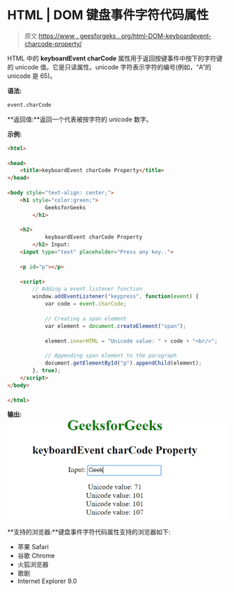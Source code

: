 # HTML | DOM 键盘事件字符代码属性

> 原文:[https://www . geesforgeks . org/html-DOM-keyboardevent-charcode-property/](https://www.geeksforgeeks.org/html-dom-keyboardevent-charcode-property/)

HTML 中的 **keyboardEvent charCode** 属性用于返回按键事件中按下的字符键的 unicode 值。它是只读属性。unicode 字符表示字符的编号(例如，“A”的 unicode 是 65)。

**语法:**

```html
event.charCode
```

**返回值:**返回一个代表被按字符的 unicode 数字。

**示例:**

```html
<html>

<head>
    <title>keyboardEvent charCode Property</title>
</head>

<body style="text-align: center;">
    <h1 style="color:green;">
            GeeksforGeeks
        </h1>

    <h2>
            keyboardEvent charCode Property
        </h2> Input:
    <input type="text" placeholder="Press any key..">

    <p id="p"></p>

    <script>
        // Adding a event listener function
        window.addEventListener("keypress", function(event) {
            var code = event.charCode;

            // Creating a span element
            var element = document.createElement("span");

            element.innerHTML = "Unicode value: " + code + "<br/>";

            // Appending span element to the paragraph
            document.getElementById("p").appendChild(element);
        }, true);
    </script>
</body>

</html>
```

**输出:**
![](img/e9ac9d687307d7cf49f0bc70c86baa03.png)

**支持的浏览器:**键盘事件字符代码属性支持的浏览器如下:

*   苹果 Safari
*   谷歌 Chrome
*   火狐浏览器
*   歌剧
*   Internet Explorer 9.0